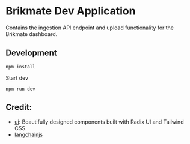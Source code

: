 # Brikmate Dev Application

Contains the ingestion API endpoint and upload functionality for the Brikmate dashboard.

## Development

```
npm install
```

Start dev

```
npm run dev
```

## Credit:

- [ui](https://github.com/shadcn/ui): Beautifully designed components built with Radix UI and Tailwind CSS.
- [langchainjs](https://hwchase17.github.io/langchainjs/docs/overview/)
